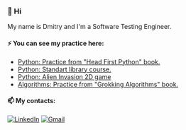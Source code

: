 ### 👋 Hi

My name is Dmitry and I'm a Software Testing Engineer.

#### ⚡ You can see my practice here:
- <a href="https://github.com/dmitrymashkalo/head_first_python" target="_blank">Python: Practice from "Head First Python" book.</a>
- <a href="https://github.com/dmitrymashkalo/python3_standart_library" target="_blank">Python: Standart library course.</a>
- <a href="https://github.com/dmitrymashkalo/alien_invasion" target="_blank">Python: Alien Invasion 2D game</a>
- <a href="https://github.com/dmitrymashkalo/grokking_algorithms" target="_blank">Algorithms: Practice from "Grokking Algorithms" book.</a>

#### 📫 My contacts:
<a href="https://www.linkedin.com/in/dmitrymashkalo/" target="_blank">![LinkedIn](https://img.shields.io/badge/linkedin-%230077B5.svg?style=for-the-badge&logo=linkedin&logoColor=white)</a>
<a href="mailto:dmitrymashkalo@gmail.com" target="_blank">![Gmail](https://img.shields.io/badge/Gmail-D14836?style=for-the-badge&logo=gmail&logoColor=white)</a>

